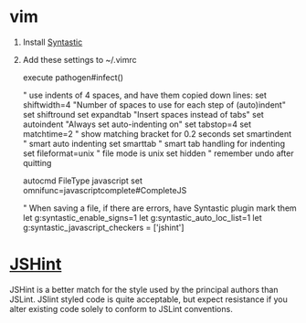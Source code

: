 # vim

1. Install [Syntastic](https://github.com/scrooloose/syntastic)
2. Add these settings to ~/.vimrc

    execute pathogen#infect()
    
    " use indents of 4 spaces, and have them copied down lines:
    set shiftwidth=4  "Number of spaces to use for each step of (auto)indent"
    set shiftround
    set expandtab     "Insert spaces instead of tabs"
    set autoindent    "Always set auto-indenting on"
    set tabstop=4
    set matchtime=2         " show matching bracket for 0.2 seconds
    set smartindent         " smart auto indenting
    set smarttab            " smart tab handling for indenting
    set fileformat=unix     " file mode is unix
    set hidden              " remember undo after quitting
    
    autocmd FileType javascript set omnifunc=javascriptcomplete#CompleteJS

    " When saving a file, if there are errors, have Syntastic plugin mark them
    let g:syntastic_enable_signs=1
    let g:syntastic_auto_loc_list=1
    let g:syntastic_javascript_checkers = ['jshint']

# [JSHint](http://www.jshint.com)

JSHint is a better match for the style used by the principal authors than JSLint. JSlint styled code is quite acceptable, but expect resistance if you alter existing code solely to conform to JSLint conventions.

